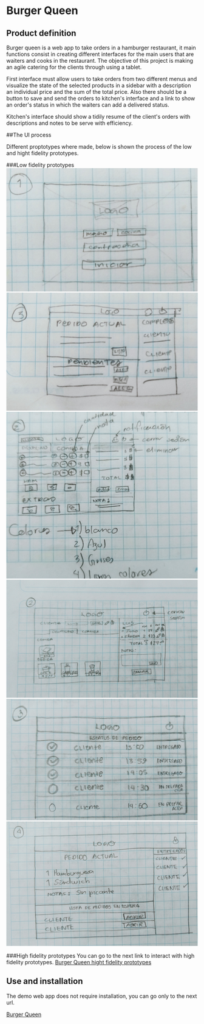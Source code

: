 # Burger Queen

## Product definition

Burger queen is a web app to take orders in a hamburger restaurant, it main functions consist in creating different interfaces for the main users that are waiters and cooks in the restaurant. The objective of this project is making an agile catering for the clients through using a tablet.

First interface must allow users to take orders from two different menus and visualize the state of the selected products in a sidebar with a description an individual price and the sum of the total price. Also there should be a button to save and send the orders to kitchen's interface and a link to show an order's status in which the waiters can add a delivered status.

Kitchen's interface should show a tidily resume of the client's orders with descriptions and notes to be serve with efficiency.


##The UI process

Different proptotypes where made, below is shown the process of the low and hight fidelity prototypes.

###Low fidelity prototypes
![login interface](public/img/bocetos/screen1.jpg)
![waiters interface](public/img/bocetos/screen2.jpg)
![Waiters first iteration](public/img/bocetos/screen2b.jpg)
![Waiters second iteration](public/img/bocetos/screen2c.jpg)
![Order status](public/img/bocetos/screen3.jpg)
![Kitchen interface](public/img/bocetos/screen4.jpg)

###High fidelity prototypes
You can go to the next link to interact with high fidelity prototypes.
[Burger Queen hight fidelity prototypes](https://www.figma.com/file/I5a8VhLXchFvtcDaErcV3M0Q/Burger-Queen)

## Use and installation

The demo web app does not require installation, you can go only to the next url.

[Burger Queen](https://itzelmb.github.io/gdl-burger-queen)